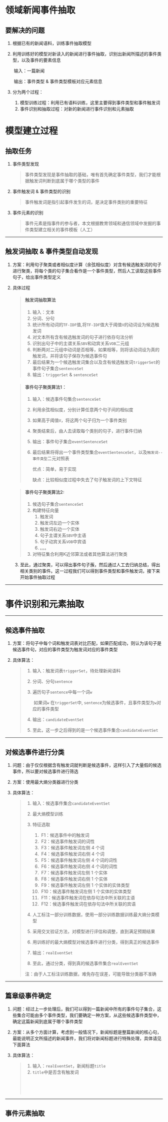 # **领域新闻事件抽取**

## 要解决的问题

1. 根据已有的新闻语料，训练事件抽取模型

2. 利用训练好的模型对新读入的新闻进行事件抽取，识别出新闻所描述的事件类型，以及事件的要素信息

   ​	输入：一篇新闻

   ​	输出：事件类型   &  事件类型模板对应元素信息

3. 分为两个过程：

   1. 模型训练过程：利用已有语料训练，这里主要得到事件类型和事件触发词
   2. 事件识别和抽取过程：对新的新闻进行事件识别和元素抽取


# **模型建立过程**

## 抽取任务

1. 事件类型发现

   > 事件类型发现是事件抽取的基础，唯有首先确定事件类型，我们才能根据触发词判断到底属于哪个类型的事件

2. 事件触发词 & 事件类型的识别

   > 事件触发词是指引起事件发生的词，是决定事件类别的重要特征

3. 事件元素的识别

   > 事件元素是指事件的参与者，本文根据教育领域和通信领域中发掘的事件类型建立相关的事件模板（人工）

------

## 触发词抽取 & 事件类型自动发现	

1. 方案：利用句子聚类或者相似度计算（余弦相似度）对含有候选触发词的句子进行聚类，将每个类的句子集合看作是一个事件类型，然后人工读取这些事件句子，给出事件类型定义

2. 具体过程

   > #### 触发词抽取算法  
   >
   > 1. 输入：文本 
   > 2. 分词、分句  
   > 3. 统计所有动词的`TF-IDF`值,将`TF-IDF`值大于阈值`V`的动词设为候选触发词
   > 4. 对文本所有含有候选触发词的句子进行依存句法分析
   > 5. 识别出句子中的主谓关系`SBV`和动宾关系`VOB`二元组
   > 6. 判断两对二元组中动词是否相等，如果相等，则将该动词设为真的触发词，并将该句子保存为候选事件句
   > 7. 最后结果为一个候选触发词集合以及含有候选触发词`triggerSet`的事件句子集合`sentenceSet`
   > 8. 输出：`triggerSet` & `sentenceSet`

   > #### 事件句子聚类算法1：
   >
   > 1. 输入：候选事件句集合`sentenceSet`
   >
   > 2. 利用余弦相似度，分别计算任意两个句子间的相似度
   >
   > 3. 如果高于阈值`V`，将这两个句子归为一个事件类别
   >
   > 4. 聚类结束后，由人去读取每个类别的句子，进行事件归纳
   >
   > 5. 输出：事件句子集合`eventSentenceSet`
   >
   > 6. 最后结果将得出一个事件类型集合`eventSentenceSet`，以及`触发词--事件类型`二元对照表
   >
   >    优点：简单，易于实现
   >
   >    缺点：比较相似度过程中失去了句子触发词的上下文特征

   > #### 事件句子聚类算法2:
   >
   > 1. 候选句子集合`sentenceSet`
   > 2. 构建特征向量
   >    1. 触发词
   >    2. 触发词左边一个实体
   >    3. 触发词右边一个实体
   >    4. 句子主谓关系`SBV`中主语
   >    5. 句子动宾关系`VOB`中宾语
   >    6. 。。。
   > 3. 对特征集合利用K近邻算法或者其他算法进行聚类

   3. 至此，通过聚类，可以得出事件句子蔟，然后通过人工去归纳总结，得出相关类别的事件。这一过程我们可以得到事件类型和事件触发词，接下来开始事件抽取过程

---

# **事件识别和元素抽取**
---

## 候选事件抽取

1. 方案：将句子中每个词和触发词表对比匹配，如果匹配成功，则认为该句子是候选事件句，对应的事件类型为触发词对应的事件类型

2. 具体算法：

   > 1. 输入：触发词表`triggerSet`，待处理新闻语料
   >
   > 2. 分词、分句`sentence`
   >
   > 3. 遍历句子`sentence`中每一个词`w`
   >
   >    ​	如果词`w` 在`triggerSet`中, `sentence`为候选事件，且事件类型为`w`对应的事件类型 
   >
   > 4. 输出：`candidateEventSet`
   >
   > 5. 至此，这一步之后得到的是一个候选事件集合`candidateEventSet`

---

## 对候选事件进行分类

1. 问题：由于仅仅根据含有触发词就判断是候选事件，这样引入了大量假的候选事件，所以要对候选事件进行筛选

2. 方案：使用最大熵分类器进行分类

3. 具体算法：

   >1. 输入：候选事件集合`candidateEventSet`
   >
   >2. 最大熵模型训练
   >
   >   1. 特征选取
   >      1. ​    F1：候选事件中的触发词 
   >      2. ​    F2：候选事件触发词的词性  
   >      3. ​    F3：候选事件触发词左侧 4 个词  
   >      4. ​    F4：候选事件触发词右侧 4 个词  
   >      5. ​    F5：候选事件触发词左侧 4 个词的词性  
   >      6. ​    F6：候选事件触发词右侧 4 个词的词性  
   >      7. ​    F7：候选事件触发词左侧 1 个实体  
   >      8. ​    F8：候选事件触发词右侧 1 个实体  
   >      9. ​    F9：候选事件触发词左侧 1 个实体的实体类型  
   >      10. ​    F10：候选事件触发词左侧 1 个实体的实体类型  
   >      11. ​    F11：候选事件触发词在依存句法中所关联的主语 
   >      12. ​    F12：候选事件触发词在依存句法中所关联的宾语 
   >   2. 人工标注一部分训练数据，使用一部分训练数据训练最大熵分类模型
   >   3. 采用交叉验证方法，对模型进行评估和调整，直到满足预期结果
   >
   >3. 用训练好的最大熵模型对候选事件进行分类，得到真正的候选事件
   >
   >4. 输出：`realEventSet`
   >
   >5. 至此，通过分类，得到真的候选事件集合`realEventSet`
   >
   >   注：由于人工标注训练数据，难免存在误差，可能导致分类器不准确	


---

## 篇章级事件确定

1. 问题：经过上一步处理后，我们可以得到一篇新闻中所有的事件句子集合，这些集合可能由多个事件类型，我们要确定一种方案，从这些候选事件类型中，确定这篇新闻到底属于哪个事件类型

2. 方案：从多个方面计算，考虑到一般情况下，新闻标题是整篇新闻的核心句，最能说明正文所描述的新闻事件，我们将对新闻标题进行特殊处理，具体请见下面算法

3. 具体算法：

   > 1. 输入：`realEventSet`，新闻标题`title`
   > 2. `title`中是否含有触发词
   >
   > ​
   >
   > ​

---

## 事件元素抽取









